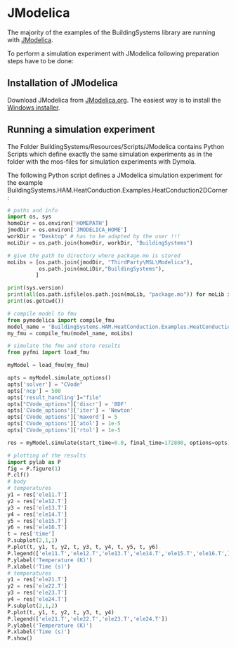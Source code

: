 JModelica
=========

The majority of the examples of the BuildingSystems library are running with [JModelica](https://jmodelica.org/).

To perform a simulation experiment with JModelica following preparation steps have to be done:

## Installation of JModelica
Download JModelica from [JModelica.org](https://jmodelica.org).
The easiest way is to install the [Windows installer](https://jmodelica.org/downloads/JModelica.org-2.2.exe).

## Running a simulation experiment
The Folder BuildingSystems/Resources/Scripts/JModelica contains Python Scripts
which define exactly the same simulation experiments as in the folder with the
mos-files for simulation experiments with Dymola.

The following Python script defines a JModelica simulation experiment for the example BuildingSystems.HAM.HeatConduction.Examples.HeatConduction2DCorner: 

```python
# paths and info
import os, sys
homeDir = os.environ['HOMEPATH']
jmodDir = os.environ['JMODELICA_HOME']
workDir = "Desktop" # has to be adapted by the user !!!
moLiDir = os.path.join(homeDir, workDir, "BuildingSystems")

# give the path to directory where package.mo is stored
moLibs = [os.path.join(jmodDir, "ThirdParty\MSL\Modelica"),
		  os.path.join(moLiDir,"BuildingSystems"),
         ]

print(sys.version)
print(all(os.path.isfile(os.path.join(moLib, "package.mo")) for moLib in moLibs))
print(os.getcwd())

# compile model to fmu
from pymodelica import compile_fmu
model_name = 'BuildingSystems.HAM.HeatConduction.Examples.HeatConduction2DCorner'
my_fmu = compile_fmu(model_name, moLibs)

# simulate the fmu and store results
from pyfmi import load_fmu

myModel = load_fmu(my_fmu)

opts = myModel.simulate_options()
opts['solver'] = "CVode"
opts['ncp'] = 500
opts['result_handling']="file"
opts["CVode_options"]['discr'] = 'BDF'
opts['CVode_options']['iter'] = 'Newton'
opts['CVode_options']['maxord'] = 5
opts['CVode_options']['atol'] = 1e-5
opts['CVode_options']['rtol'] = 1e-5

res = myModel.simulate(start_time=0.0, final_time=172800, options=opts)

# plotting of the results
import pylab as P
fig = P.figure(1)
P.clf()
# body
# temperatures
y1 = res['ele11.T']
y2 = res['ele12.T']
y3 = res['ele13.T']
y4 = res['ele14.T']
y5 = res['ele15.T']
y6 = res['ele16.T']
t = res['time']
P.subplot(2,1,1)
P.plot(t, y1, t, y2, t, y3, t, y4, t, y5, t, y6)
P.legend(['ele11.T','ele12.T','ele13.T','ele14.T','ele15.T','ele16.T',])
P.ylabel('Temperature (K)')
P.xlabel('Time (s)')
# temperatures
y1 = res['ele21.T']
y2 = res['ele22.T']
y3 = res['ele23.T']
y4 = res['ele24.T']
P.subplot(2,1,2)
P.plot(t, y1, t, y2, t, y3, t, y4)
P.legend(['ele21.T','ele22.T','ele23.T','ele24.T'])
P.ylabel('Temperature (K)')
P.xlabel('Time (s)')
P.show()
```
